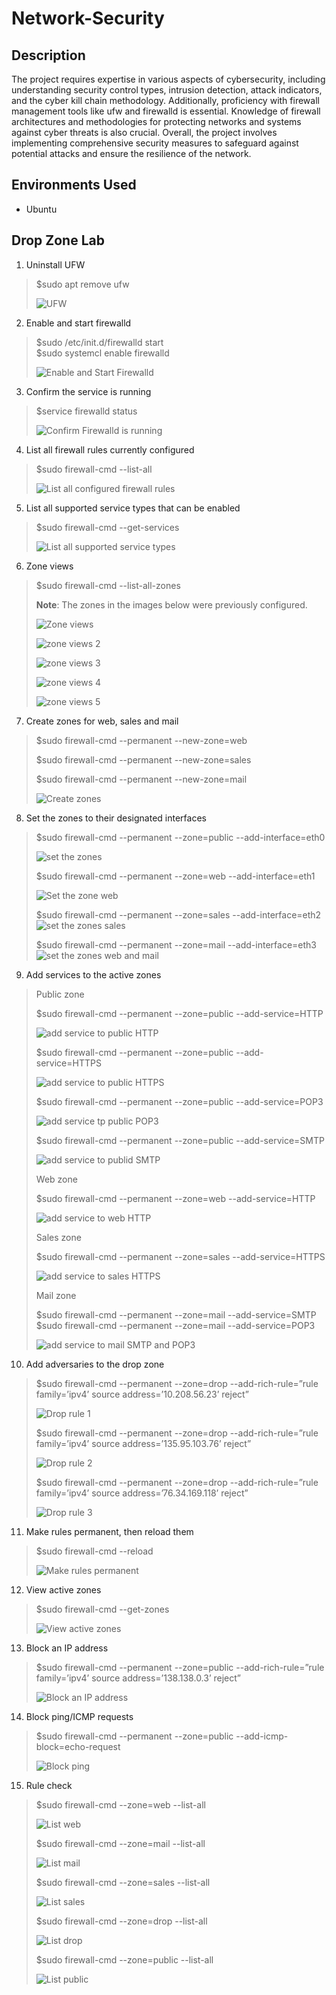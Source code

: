# Network-Security
## Description
The project requires expertise in various aspects of cybersecurity, including understanding security control types, intrusion detection, attack indicators, and the cyber kill chain methodology. Additionally, proficiency with firewall management tools like ufw and firewalld is essential. Knowledge of firewall architectures and methodologies for protecting networks and systems against cyber threats is also crucial. Overall, the project involves implementing comprehensive security measures to safeguard against potential attacks and ensure the resilience of the network.

## Environments Used
* Ubuntu
## Drop Zone Lab
1. Uninstall UFW
> $sudo apt remove ufw
> 
> ![UFW](https://github.com/DaisyDurand/Network-Security/assets/147094227/15229a61-517a-4661-a4c2-a19356141c97)
2. Enable and start firewalld
> $sudo /etc/init.d/firewalld start  
> $sudo systemcl enable firewalld
> 
> ![Enable and Start Firewalld](https://github.com/DaisyDurand/Network-Security/assets/147094227/2db3dd60-bbec-48b4-8852-a56e0d359386)
3. Confirm the service is running
> $service firewalld status
> 
> ![Confirm Firewalld is running](https://github.com/DaisyDurand/Network-Security/assets/147094227/6e438ffe-06da-4aa5-b195-df18b81a2ff4)
4. List all firewall rules currently configured
> $sudo firewall-cmd --list-all
>
> ![List all configured firewall rules ](https://github.com/DaisyDurand/Network-Security/assets/147094227/6082dfac-ad44-46da-8cf8-1a7da317c042)
5. List all supported service types that can be enabled
> $sudo firewall-cmd --get-services
> 
> ![List all supported service types](https://github.com/DaisyDurand/Network-Security/assets/147094227/d5233c63-510e-4d40-860f-88fc72c1a1e7)
6. Zone views
> $sudo firewall-cmd --list-all-zones
>
> **Note**: The zones in the images below were previously configured.
> 
> ![Zone views](https://github.com/DaisyDurand/Network-Security/assets/147094227/28455b81-1789-4e22-97f9-2ae74349a702)
>
> ![zone views 2](https://github.com/DaisyDurand/Network-Security/assets/147094227/a59207da-1978-4282-a2a0-2c1d871fbcd0)
>
> ![zone views 3](https://github.com/DaisyDurand/Network-Security/assets/147094227/30d43894-1eff-4c7d-9a89-a8c7d3e670a2)
>
> ![zone views 4](https://github.com/DaisyDurand/Network-Security/assets/147094227/afc3e9da-d440-4e0b-8c05-4a14034389a3)
>
> ![zone views 5](https://github.com/DaisyDurand/Network-Security/assets/147094227/7ccbd734-2fc0-4b73-aefa-582bde7951ab)
7. Create zones for web, sales and mail
> $sudo firewall-cmd --permanent --new-zone=web
>
> $sudo firewall-cmd --permanent --new-zone=sales
>
> $sudo firewall-cmd --permanent --new-zone=mail
>
> ![Create zones](https://github.com/DaisyDurand/Network-Security/assets/147094227/27694849-d89d-4e57-8b1b-485b6f1bb583)
8. Set the zones to their designated interfaces
> $sudo firewall-cmd --permanent --zone=public --add-interface=eth0
>
> ![set the zones](https://github.com/DaisyDurand/Network-Security/assets/147094227/93919bd5-959e-493b-8f6e-c6218fba18a5)
> 
> $sudo firewall-cmd --permanent --zone=web --add-interface=eth1
> 
>![Set the zone web](https://github.com/DaisyDurand/Network-Security/assets/147094227/48b0dfd9-f0e2-4964-a5f4-9600a3917b27)
> 
> $sudo firewall-cmd --permanent --zone=sales --add-interface=eth2
> ![set the zones sales](https://github.com/DaisyDurand/Network-Security/assets/147094227/68a5c358-1404-4dcd-8d4d-9989896ec675)
> 
> $sudo firewall-cmd --permanent --zone=mail --add-interface=eth3
> ![set the zones web and mail](https://github.com/DaisyDurand/Network-Security/assets/147094227/fe4f4d11-8888-49eb-b30a-3b04dc0dded6)
>
9. Add services to the active zones  
> Public zone
>
> $sudo firewall-cmd --permanent --zone=public --add-service=HTTP
>
> ![add service to public HTTP](https://github.com/DaisyDurand/Network-Security/assets/147094227/36bcd480-cb65-4e4e-b4fb-1953f3892f75)
> 
> $sudo firewall-cmd --permanent --zone=public --add-service=HTTPS
>
> ![add service to public HTTPS](https://github.com/DaisyDurand/Network-Security/assets/147094227/25d63057-b6c4-43c8-8e9d-865db9806cba)
> 
> $sudo firewall-cmd --permanent --zone=public --add-service=POP3
>
> ![add service tp public POP3](https://github.com/DaisyDurand/Network-Security/assets/147094227/42035cb2-ee4e-471c-b763-7b0e44e52a54)
> 
> $sudo firewall-cmd --permanent --zone=public --add-service=SMTP
>
> ![add service to publid SMTP](https://github.com/DaisyDurand/Network-Security/assets/147094227/beac4f81-ece5-4795-b2fa-711f4124afe3)
>
> Web zone
>
> $sudo firewall-cmd --permanent --zone=web --add-service=HTTP
> 
> ![add service to web HTTP](https://github.com/DaisyDurand/Network-Security/assets/147094227/aa7f250f-d026-49db-a1b6-85229b719bfd)
>
> Sales zone
> 
> $sudo firewall-cmd --permanent --zone=sales --add-service=HTTPS
>
> ![add service to sales HTTPS](https://github.com/DaisyDurand/Network-Security/assets/147094227/989bf080-7557-4d5e-8faa-0bcb77f5bb99)
>
> Mail zone
>
> $sudo firewall-cmd --permanent --zone=mail --add-service=SMTP
> $sudo firewall-cmd --permanent --zone=mail --add-service=POP3
>
> ![add service to mail SMTP and POP3](https://github.com/DaisyDurand/Network-Security/assets/147094227/d36e23e3-0c89-4e1d-8e35-84a8e219343f)

10. Add adversaries to the drop zone
>
> $sudo firewall-cmd --permanent --zone=drop --add-rich-rule=”rule family=’ipv4’ source address=’10.208.56.23’ reject”
>
>![Drop rule 1](https://github.com/DaisyDurand/Network-Security/assets/147094227/dc77c50c-fd57-4411-9ccc-1ffd16d9bcb2)
>
> $sudo firewall-cmd --permanent --zone=drop --add-rich-rule=”rule family=’ipv4’ source address=’135.95.103.76’ reject”
>
>![Drop rule 2](https://github.com/DaisyDurand/Network-Security/assets/147094227/0defe234-eec2-4e6c-934e-3e0b6254279a)
>
> $sudo firewall-cmd --permanent --zone=drop --add-rich-rule=”rule family=’ipv4’ source address=’76.34.169.118’ reject”
>
>![Drop rule 3](https://github.com/DaisyDurand/Network-Security/assets/147094227/3e903afb-eddf-4bef-b097-aa85fcb00230)

11. Make rules permanent, then reload them
>
> $sudo firewall-cmd --reload
>
>![Make rules permanent](https://github.com/DaisyDurand/Network-Security/assets/147094227/7f4ebba8-ef77-4ea0-bd44-c435eb92fa78)

12. View active zones
>
> $sudo firewall-cmd --get-zones
>
>![View active zones](https://github.com/DaisyDurand/Network-Security/assets/147094227/86362dd5-e3f5-4dfb-a2c2-2670b69eecca)

13. Block an IP address
>
> $sudo firewall-cmd --permanent --zone=public --add-rich-rule=”rule family=’ipv4’ source address=’138.138.0.3’ reject”
>
>![Block an IP address](https://github.com/DaisyDurand/Network-Security/assets/147094227/292d70bd-5ea4-4a84-8b06-7cda66da210c)

14. Block ping/ICMP requests
>
> $sudo firewall-cmd --permanent --zone=public --add-icmp-block=echo-request
>
>![Block ping](https://github.com/DaisyDurand/Network-Security/assets/147094227/230a4c7d-9612-4bf5-9a3c-46bff4127c8f)

15. Rule check
>
> $sudo firewall-cmd --zone=web --list-all
>
>![List web](https://github.com/DaisyDurand/Network-Security/assets/147094227/e486c721-78ac-4c93-8938-36b2586a68e5)
>
>  $sudo firewall-cmd --zone=mail --list-all
>
>![List mail](https://github.com/DaisyDurand/Network-Security/assets/147094227/ad13a005-0683-40a7-809a-dc03eb3286a4)
>
> $sudo firewall-cmd --zone=sales --list-all
>
>![List sales](https://github.com/DaisyDurand/Network-Security/assets/147094227/40348c2c-093d-44d3-bee6-402fc45bb313)
>
> $sudo firewall-cmd --zone=drop --list-all
>
>![List drop](https://github.com/DaisyDurand/Network-Security/assets/147094227/7ab3e84f-5445-42af-8cec-57134b045e91)
>
> $sudo firewall-cmd --zone=public --list-all
>
>![List public](https://github.com/DaisyDurand/Network-Security/assets/147094227/9089c362-2644-40c7-b8d8-de447fcad10d)
